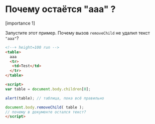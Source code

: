 # Почему остаётся "ааа" ?

[importance 1]

Запустите этот пример. Почему вызов `removeChild` не удалил текст `"aaa"`?

```html
<!--+ height=100 run -->
<table>
  aaa
  <tr>
   <td>Test</td>
  </tr>
</table>

<script>
var table = document.body.children[0]; 

alert(table); // таблица, пока всё правильно

document.body.removeChild( table );
// почему в документе остался текст?
</script>
```

